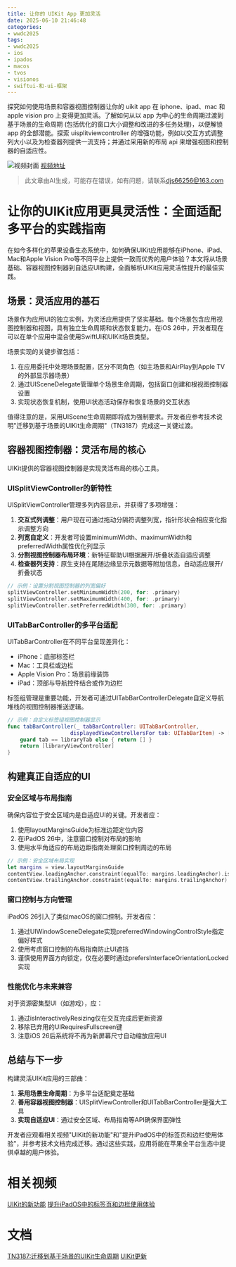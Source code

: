 ```yaml
---
title: 让你的 UIKit App 更加灵活
date: 2025-06-10 21:46:48
categories:
- wwdc2025
tags:
- wwdc2025
- ios
- ipados
- macos
- tvos
- visionos
- swiftui-和-ui-框架
---
```

探究如何使用场景和容器视图控制器让你的 uikit app 在 iphone、ipad、mac 和 apple vision pro 上变得更加灵活。了解如何从以 app 为中心的生命周期过渡到基于场景的生命周期 (包括优化的窗口大小调整和改进的多任务处理)，以便解锁 app 的全部潜能。探索 uisplitviewcontroller 的增强功能，例如以交互方式调整列大小以及为检查器列提供一流支持；并通过采用新的布局 api 来增强视图和控制器的自适应性。
<!--more-->

![视频封面](https://devimages-cdn.apple.com/wwdc-services/images/3055294D-836B-4513-B7B0-0BC5666246B0/10000/10000_wide_250x141_2x.jpg)
[视频地址](https://developer.apple.com/cn/videos/play/wwdc2025/282/)
> 此文章由AI生成，可能存在错误，如有问题，请联系[djs66256@163.com](djs66256@163.com)

# 让你的UIKit应用更具灵活性：全面适配多平台的实践指南

在如今多样化的苹果设备生态系统中，如何确保UIKit应用能够在iPhone、iPad、Mac和Apple Vision Pro等不同平台上提供一致而优秀的用户体验？本文将从场景基础、容器视图控制器到自适应UI构建，全面解析UIKit应用灵活性提升的最佳实践。

## 场景：灵活应用的基石

场景作为应用UI的独立实例，为灵活应用提供了坚实基础。每个场景包含应用视图控制器和视图，具有独立生命周期和状态恢复能力。在iOS 26中，开发者现在可以在单个应用中混合使用SwiftUI和UIKit场景类型。

场景实现的关键步骤包括：

1. 在应用委托中处理场景配置，区分不同角色（如主场景和AirPlay到Apple TV的外部显示器场景）
2. 通过UISceneDelegate管理单个场景生命周期，包括窗口创建和根视图控制器设置
3. 实现状态恢复机制，使用UI状态活动保存和恢复场景的交互状态

值得注意的是，采用UIScene生命周期即将成为强制要求。开发者应参考技术说明"迁移到基于场景的UIKit生命周期"（TN3187）完成这一关键过渡。

## 容器视图控制器：灵活布局的核心

UIKit提供的容器视图控制器是实现灵活布局的核心工具。

### UISplitViewController的新特性

UISplitViewController管理多列内容显示，并获得了多项增强：

1. **交互式列调整**：用户现在可通过拖动分隔符调整列宽，指针形状会相应变化指示调整方向
2. **列宽自定义**：开发者可设置minimumWidth、maximumWidth和preferredWidth属性优化列显示
3. **分割视图控制器布局环境**：新特征帮助UI根据展开/折叠状态自适应调整
4. **检查器列支持**：原生支持在尾随边缘显示元数据等附加信息，自动适应展开/折叠状态

```swift
// 示例：设置分割视图控制器的列宽偏好
splitViewController.setMinimumWidth(200, for: .primary)
splitViewController.setMaximumWidth(400, for: .primary)
splitViewController.setPreferredWidth(300, for: .primary)
```

### UITabBarController的多平台适配

UITabBarController在不同平台呈现差异化：

- iPhone：底部标签栏
- Mac：工具栏或边栏
- Apple Vision Pro：场景前缘装饰
- iPad：顶部与导航控件结合或作为边栏

标签组管理是重要功能，开发者可通过UITabBarControllerDelegate自定义导航堆栈的视图控制器推送逻辑。

```swift
// 示例：自定义标签组视图控制器显示
func tabBarController(_ tabBarController: UITabBarController, 
                    displayedViewControllersFor tab: UITabBarItem) -> [UIViewController] {
    guard tab == libraryTab else { return [] }
    return [libraryViewController]
}
```

## 构建真正自适应的UI

### 安全区域与布局指南

确保内容位于安全区域内是自适应UI的关键。开发者应：

1. 使用layoutMarginsGuide为标准边距定位内容
2. 在iPadOS 26中，注意窗口控制对布局的影响
3. 使用水平角适应的布局边距指南处理窗口控制周边的布局

```swift
// 示例：安全区域布局实现
let margins = view.layoutMarginsGuide
contentView.leadingAnchor.constraint(equalTo: margins.leadingAnchor).isActive = true
contentView.trailingAnchor.constraint(equalTo: margins.trailingAnchor).isActive = true
```

### 窗口控制与方向管理

iPadOS 26引入了类似macOS的窗口控制。开发者应：

1. 通过UIWindowSceneDelegate实现preferredWindowingControlStyle指定偏好样式
2. 使用考虑窗口控制的布局指南防止UI遮挡
3. 谨慎使用界面方向锁定，仅在必要时通过prefersInterfaceOrientationLocked实现

### 性能优化与未来兼容

对于资源密集型UI（如游戏），应：

1. 通过isInteractivelyResizing仅在交互完成后更新资源
2. 移除已弃用的UIRequiresFullscreen键
3. 注意iOS 26后系统将不再为新屏幕尺寸自动缩放应用UI

## 总结与下一步

构建灵活UIKit应用的三部曲：

1. **采用场景生命周期**：为多平台适配奠定基础
2. **善用容器视图控制器**：UISplitViewController和UITabBarController是强大工具
3. **实现自适应UI**：通过安全区域、布局指南等API确保界面弹性

开发者应观看相关视频"UIKit的新功能"和"提升iPadOS中的标签页和边栏使用体验"，并参考技术文档完成迁移。通过这些实践，应用将能在苹果全平台生态中提供卓越的用户体验。

# 相关视频

[UIKit的新功能](https://developer.apple.com/videos/play/wwdc2025/243)
[提升iPadOS中的标签页和边栏使用体验](https://developer.apple.com/videos/play/wwdc2024/10147)
# 文档

[TN3187:迁移到基于场景的UIKit生命周期](https://developer.apple.com/documentation/Technotes/tn3187-Migrating-to-the-UIKit-scene-based-life-cycle)
[UIKit更新](https://developer.apple.com/documentation/Updates/UIKit)

